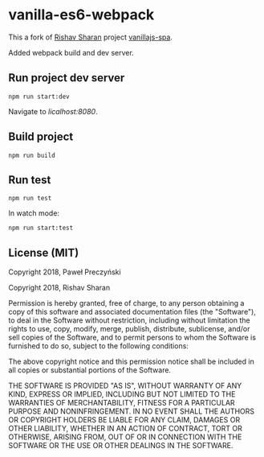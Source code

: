 # vanilla-es6-webpack

This a fork of [Rishav Sharan](https://github.com/precz/vanillajs-spa/commits?author=rishavs) project [vanillajs-spa](https://github.com/rishavs/vanillajs-spa).

Added webpack build and dev server.

## Run project dev server
```
npm run start:dev
```
Navigate to *licalhost:8080*.

## Build project
```
npm run build
```

## Run test
```
npm run test
```
In watch mode:
```
npm run start:test
```

## License (MIT)
Copyright 2018, Paweł Preczyński

Copyright 2018, Rishav Sharan

Permission is hereby granted, free of charge, to any person obtaining a copy of this software and associated documentation files (the "Software"), to deal in the Software without restriction, including without limitation the rights to use, copy, modify, merge, publish, distribute, sublicense, and/or sell copies of the Software, and to permit persons to whom the Software is furnished to do so, subject to the following conditions:

The above copyright notice and this permission notice shall be included in all copies or substantial portions of the Software.


THE SOFTWARE IS PROVIDED "AS IS", WITHOUT WARRANTY OF ANY KIND, EXPRESS OR IMPLIED, INCLUDING BUT NOT LIMITED TO THE WARRANTIES OF MERCHANTABILITY, FITNESS FOR A PARTICULAR PURPOSE AND NONINFRINGEMENT. IN NO EVENT SHALL THE AUTHORS OR COPYRIGHT HOLDERS BE LIABLE FOR ANY CLAIM, DAMAGES OR OTHER LIABILITY, WHETHER IN AN ACTION OF CONTRACT, TORT OR OTHERWISE, ARISING FROM, OUT OF OR IN CONNECTION WITH THE SOFTWARE OR THE USE OR OTHER DEALINGS IN THE SOFTWARE.
